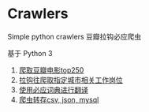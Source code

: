 # Crawlers
Simple python crawlers 豆瓣拉钩必应爬虫

基于 Python 3

1. [爬取豆瓣电影top250](https://github.com/Hosuke/Crawlers/blob/master/douban_movie.py)
2. [拉钩往爬取指定城市相关工作岗位](https://github.com/Hosuke/Crawlers/blob/master/lagou.py)
3. [使用必应词典进行翻译](https://github.com/Hosuke/Crawlers/blob/master/translate.py)
4. [爬虫转存csv, json, mysql](https://github.com/Hosuke/Crawlers/blob/master/weather/)
